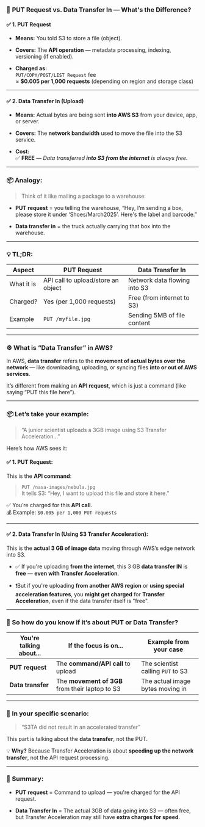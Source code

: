 
### 🔁 **PUT Request vs. Data Transfer In** — What's the Difference?

#### ✅ 1. **PUT Request**

- **Means:** You told S3 to store a file (object).
    
- **Covers:** The **API operation** — metadata processing, indexing, versioning (if enabled).
    
- **Charged as:**  
    `PUT/COPY/POST/LIST Request` fee  
    ≈ **$0.005 per 1,000 requests** (depending on region and storage class)
    

---

#### ✅ 2. **Data Transfer In (Upload)**

- **Means:** Actual bytes are being sent **into AWS S3** from your device, app, or server.
    
- **Covers:** The **network bandwidth** used to move the file into the S3 service.
    
- **Cost:**  
    ✅ **FREE** — _Data transferred **into S3 from the internet** is always free._
    

---

### 📦 Analogy:

> Think of it like mailing a package to a warehouse:

- **PUT request** = you telling the warehouse, “Hey, I’m sending a box, please store it under ‘Shoes/March2025’. Here's the label and barcode.”
    
- **Data transfer in** = the truck actually carrying that box into the warehouse.
    

---

### 💡 TL;DR:

|Aspect|PUT Request|Data Transfer In|
|---|---|---|
|What it is|API call to upload/store an object|Network data flowing into S3|
|Charged?|Yes (per 1,000 requests)|Free (from internet to S3)|
|Example|`PUT /myfile.jpg`|Sending 5MB of file content|






---



### ⚙️ What is “Data Transfer” in AWS?

In AWS, **data transfer** refers to the **movement of actual bytes over the network** — like downloading, uploading, or syncing files **into or out of AWS services**.

It’s different from making an **API request**, which is just a command (like saying “PUT this file here”).

---

### 📦 Let’s take your example:

> “A junior scientist uploads a 3GB image using S3 Transfer Acceleration…”

Here’s how AWS sees it:

#### ✅ 1. **PUT Request:**

This is the **API command**:

> `PUT /nasa-images/nebula.jpg`  
> It tells S3: “Hey, I want to upload this file and store it here.”

✅ You’re charged for this **API call**.  
💰 Example: `$0.005 per 1,000 PUT requests`

---

#### ✅ 2. **Data Transfer In (Using S3 Transfer Acceleration):**

This is the **actual 3 GB of image data** moving through AWS’s edge network into S3.

- ✅ If you're uploading **from the internet**, this 3 GB **data transfer IN** is **free** — **even with Transfer Acceleration**.
    
- ❗But if you're uploading **from another AWS region** or **using special acceleration features**, you **might get charged** for **Transfer Acceleration**, even if the data transfer itself is "free".
    

---

### 🧠 So how do you know if it’s about PUT or Data Transfer?

|You're talking about...|If the focus is on...|Example from your case|
|---|---|---|
|**PUT request**|The **command/API call** to upload|The scientist calling `PUT` to S3|
|**Data transfer**|The **movement of 3GB** from their laptop to S3|The actual image bytes moving in|

---

### 🧪 In your specific scenario:

> “S3TA did not result in an accelerated transfer”

This part is talking about the **data transfer**, not the PUT.

💡 **Why?** Because Transfer Acceleration is about **speeding up the network transfer**, not the API request processing.

---

### 🔁 Summary:

- **PUT request** = Command to upload — you're charged for the API request.
    
- **Data Transfer In** = The actual 3GB of data going into S3 — often free, but Transfer Acceleration may still have **extra charges for speed**.


